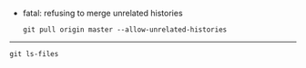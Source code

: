 - fatal: refusing to merge unrelated histories

  ```
  git pull origin master --allow-unrelated-histories
  ```
***
```
git ls-files
```